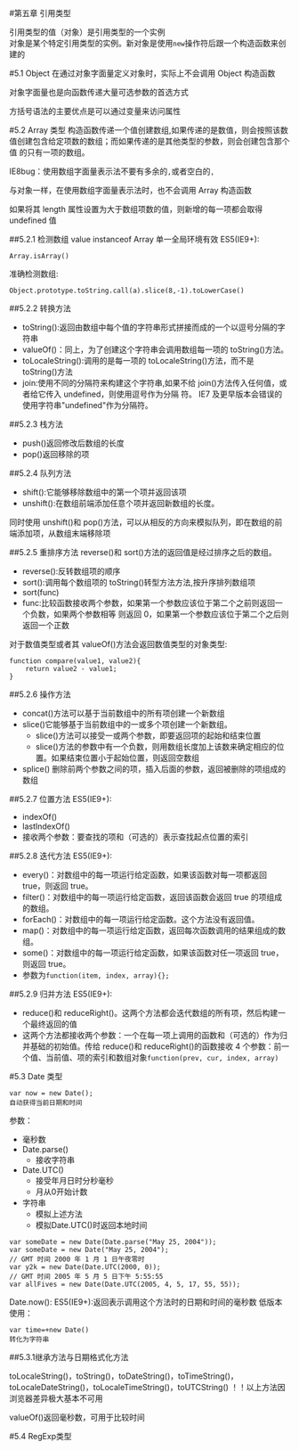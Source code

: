 #第五章 引用类型

引用类型的值（对象）是引用类型的一个实例  
对象是某个特定引用类型的实例。新对象是使用`new`操作符后跟一个构造函数来创建的

#5.1 Object
在通过对象字面量定义对象时，实际上不会调用 Object 构造函数

对象字面量也是向函数传递大量可选参数的首选方式

方括号语法的主要优点是可以通过变量来访问属性

#5.2 Array 类型
构造函数传递一个值创建数组,如果传递的是数值，则会按照该数值创建包含给定项数的数组；而如果传递的是其他类型的参数，则会创建包含那个值
的只有一项的数组。

IE8bug：使用数组字面量表示法不要有多余的`,`或者空白的`,`

与对象一样，在使用数组字面量表示法时，也不会调用 Array 构造函数

如果将其 length 属性设置为大于数组项数的值，则新增的每一项都会取得 undefined 值

##5.2.1 检测数组
	value instanceof Array
	单一全局环境有效
ES5(IE9+):
	
	Array.isArray() 
准确检测数组:

	Object.prototype.toString.call(a).slice(8,-1).toLowerCase()

##5.2.2 转换方法

 - toString():返回由数组中每个值的字符串形式拼接而成的一个以逗号分隔的字符串  
 - valueOf()：同上，为了创建这个字符串会调用数组每一项的 toString()方法。   
 - toLocaleString():调用的是每一项的 toLocaleString()方法，而不是 toString()方法  
 - join:使用不同的分隔符来构建这个字符串,如果不给 join()方法传入任何值，或者给它传入 undefined，则使用逗号作为分隔
符。 IE7 及更早版本会错误的使用字符串"undefined"作为分隔符。

##5.2.3 栈方法
 - push()返回修改后数组的长度
 - pop()返回移除的项

##5.2.4 队列方法
 -  shift():它能够移除数组中的第一个项并返回该项
 -  unshift():在数组前端添加任意个项并返回新数组的长度。

同时使用 unshift()和 pop()方法，可以从相反的方向来模拟队列，即在数组的前端添加项，从数组末端移除项

##5.2.5 重排序方法
reverse()和 sort()方法的返回值是经过排序之后的数组。

 - reverse():反转数组项的顺序
 -  sort():调用每个数组项的 toString()转型方法方法,按升序排列数组项
 -  sort(func)
 -  func:比较函数接收两个参数，如果第一个参数应该位于第二个之前则返回一个负数，如果两个参数相等
则返回 0，如果第一个参数应该位于第二个之后则返回一个正数

对于数值类型或者其 valueOf()方法会返回数值类型的对象类型:

	function compare(value1, value2){
		return value2 - value1;
	}

##5.2.6 操作方法
 - concat()方法可以基于当前数组中的所有项创建一个新数组
 - slice()它能够基于当前数组中的一或多个项创建一个新数组。 
	 - slice()方法可以接受一或两个参数，即要返回项的起始和结束位置
	 - slice()方法的参数中有一个负数，则用数组长度加上该数来确定相应的位置。如果结束位置小于起始位置，则返回空数组
 - splice() 删除前两个参数之间的项，插入后面的参数，返回被删除的项组成的数组

##5.2.7 位置方法
ES5(IE9+):

 - indexOf()
 - lastIndexOf()
 - 接收两个参数：要查找的项和（可选的）表示查找起点位置的索引

##5.2.8 迭代方法
ES5(IE9+):

 - every()：对数组中的每一项运行给定函数，如果该函数对每一项都返回 true，则返回 true。
 - filter()：对数组中的每一项运行给定函数，返回该函数会返回 true 的项组成的数组。
 - forEach()：对数组中的每一项运行给定函数。这个方法没有返回值。
 - map()：对数组中的每一项运行给定函数，返回每次函数调用的结果组成的数组。
 - some()：对数组中的每一项运行给定函数，如果该函数对任一项返回 true，则返回 true。
 - 参数为`function(item, index, array){};`

##5.2.9 归并方法
ES5(IE9+):

 - reduce()和 reduceRight()。这两个方法都会迭代数组的所有项，然后构建一个最终返回的值
 - 这两个方法都接收两个参数：一个在每一项上调用的函数和（可选的）作为归并基础的初始值。传给 reduce()和 reduceRight()的函数接收 4 个参数：前一个值、当前值、项的索引和数组对象`function(prev, cur, index, array)`

#5.3 Date 类型

	var now = new Date();
	自动获得当前日期和时间

参数：

 - 毫秒数
 - Date.parse()
	 - 接收字符串
 - Date.UTC()
	 - 接受年月日时分秒毫秒
	 - 月从0开始计数
 - 字符串
	 - 模拟上述方法
	 - 模拟Date.UTC()时返回本地时间
<!-- -->


	var someDate = new Date(Date.parse("May 25, 2004"));
	var someDate = new Date("May 25, 2004");
	// GMT 时间 2000 年 1 月 1 日午夜零时
	var y2k = new Date(Date.UTC(2000, 0));
	// GMT 时间 2005 年 5 月 5 日下午 5:55:55
	var allFives = new Date(Date.UTC(2005, 4, 5, 17, 55, 55));

Date.now():
ES5(IE9+):返回表示调用这个方法时的日期和时间的毫秒数
低版本使用：

	var time=+new Date()
	转化为字符串

##5.3.1继承方法与日期格式化方法

toLocaleString()，toString()，toDateString()，toTimeString()，toLocaleDateString()，toLocaleTimeString()，toUTCString()
！！以上方法因浏览器差异极大基本不可用

valueOf()返回毫秒数，可用于比较时间

#5.4 RegExp类型
